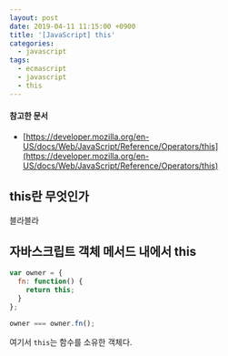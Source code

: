 ```yaml
---
layout: post
date: 2019-04-11 11:15:00 +0900
title: '[JavaScript] this'
categories:
  - javascript
tags:
  - ecmascript
  - javascript
  - this
---
```


#### 참고한 문서

- [https://developer.mozilla.org/en-US/docs/Web/JavaScript/Reference/Operators/this](https://developer.mozilla.org/en-US/docs/Web/JavaScript/Reference/Operators/this)

## this란 무엇인가

블라블라

## 자바스크립트 객체 메서드 내에서 this

```js
var owner = {
  fn: function() {
    return this;
  }
};

owner === owner.fn();
```

여기서 `this`는 함수를 소유한 객체다.
